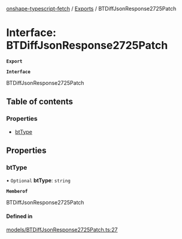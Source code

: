 [onshape-typescript-fetch](../README.md) / [Exports](../modules.md) / BTDiffJsonResponse2725Patch

# Interface: BTDiffJsonResponse2725Patch

**`Export`**

**`Interface`**

BTDiffJsonResponse2725Patch

## Table of contents

### Properties

- [btType](BTDiffJsonResponse2725Patch.md#bttype)

## Properties

### btType

• `Optional` **btType**: `string`

**`Memberof`**

BTDiffJsonResponse2725Patch

#### Defined in

[models/BTDiffJsonResponse2725Patch.ts:27](https://github.com/toebes/onshape-typescript-fetch/blob/3e11ae1/models/BTDiffJsonResponse2725Patch.ts#L27)
